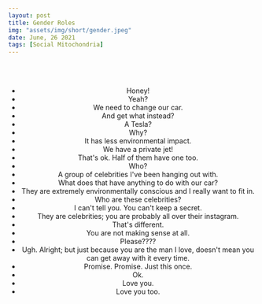 ```yaml
---
layout: post
title: Gender Roles
img: "assets/img/short/gender.jpeg"
date: June, 26 2021
tags: [Social Mitochondria]
---
```

  
<br><br>
<div align="center">

- Honey!
- Yeah?
- We need to change our car.
- And get what instead?
- A Tesla?
- Why?
- It has less environmental impact.
- We have a private jet!
- That's ok. Half of them have one too.
- Who?
- A group of celebrities I've been hanging out with. 
- What does that have anything to do with our car?
- They are extremely environmentally conscious and I really want to fit in. 
- Who are these celebrities?
- I can't tell you. You can't keep a secret.
- They are celebrities; you are probably all over their instagram. 
- That's different.
- You are not making sense at all. 
- Please????
- Ugh. Alright; but just because you are the man I love, doesn't mean you can get away with it every time. 
- Promise. Promise. Just this once. 
- Ok. 
- Love you.
- Love you too. 




</div>
<br><br>
<br><br>
<br><br>
<br><br>
<br><br>
<br><br>  

